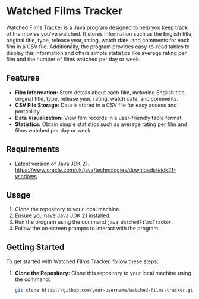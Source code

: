 # Watched Films Tracker

Watched Films Tracker is a Java program designed to help you keep track of the movies you've watched. It stores information such as the English title, original title, type, release year, rating, watch date, and comments for each film in a CSV file. Additionally, the program provides easy-to-read tables to display this information and offers simple statistics like average rating per film and the number of films watched per day or week.

## Features

- **Film Information:** Store details about each film, including English title, original title, type, release year, rating, watch date, and comments.
- **CSV File Storage:** Data is stored in a CSV file for easy access and portability.
- **Data Visualization:** View film records in a user-friendly table format.
- **Statistics:** Obtain simple statistics such as average rating per film and films watched per day or week.

## Requirements

- Latest version of Java JDK 21.
https://www.oracle.com/uk/java/technologies/downloads/#jdk21-windows

## Usage

1. Clone the repository to your local machine.
2. Ensure you have Java JDK 21 installed.
3. Run the program using the command `java WatchedFilmsTracker`.
4. Follow the on-screen prompts to interact with the program.

## Getting Started

To get started with Watched Films Tracker, follow these steps:

1. **Clone the Repository:** Clone this repository to your local machine using the command:

   ```bash
   git clone https://github.com/your-username/watched-films-tracker.git
